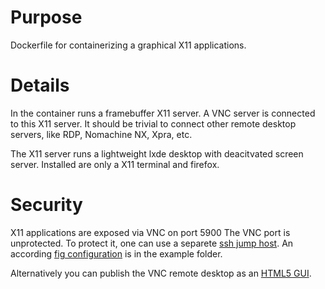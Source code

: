 Purpose
=======
Dockerfile for containerizing a graphical X11 applications. 

Details
=======

In the container runs a framebuffer X11 server. A VNC
server is connected to this X11 server. It should be
trivial to connect other remote desktop servers, like
RDP, Nomachine NX, Xpra, etc.

The X11 server runs a lightweight lxde desktop with
deacitvated screen server. Installed are only a 
X11 terminal and firefox.

Security
========

X11 applications are exposed via VNC on port 5900
The VNC port is unprotected. To protect it, one can
use a separete [ssh jump host][1]. An according 
[fig configuration][2] is in the example folder.

Alternatively you can publish the VNC remote desktop
as an [HTML5 GUI][3].

[1]: https://registry.hub.docker.com/u/geggo98/ssh-vpn-jump-host/
[2]: example/ssh/
[3]: example/guacamole/

